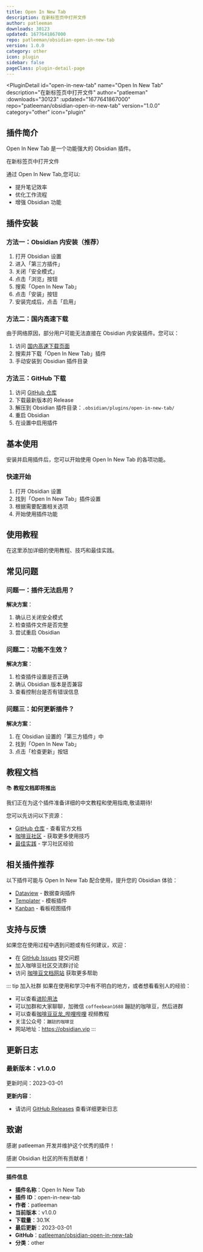 ```yaml
---
title: Open In New Tab
description: 在新标签页中打开文件
author: patleeman
downloads: 30123
updated: 1677641867000
repo: patleeman/obsidian-open-in-new-tab
version: 1.0.0
category: other
icon: plugin
sidebar: false
pageClass: plugin-detail-page
---
```


<PluginDetail
  id="open-in-new-tab"
  name="Open In New Tab"
  description="在新标签页中打开文件"
  author="patleeman"
  :downloads="30123"
  :updated="1677641867000"
  repo="patleeman/obsidian-open-in-new-tab"
  version="1.0.0"
  category="other"
  icon="plugin"
>

<!-- AUTO_GENERATED_START -->
## 插件简介

Open In New Tab 是一个功能强大的 Obsidian 插件。

在新标签页中打开文件

通过 Open In New Tab,您可以:

- 提升笔记效率
- 优化工作流程
- 增强 Obsidian 功能

<!-- AUTO_GENERATED_END -->

<!-- AUTO_GENERATED_START -->
## 插件安装

### 方法一：Obsidian 内安装（推荐）

1. 打开 Obsidian 设置
2. 进入「第三方插件」
3. 关闭「安全模式」
4. 点击「浏览」按钮
5. 搜索「Open In New Tab」
6. 点击「安装」按钮
7. 安装完成后，点击「启用」

### 方法二：国内高速下载

由于网络原因，部分用户可能无法直接在 Obsidian 内安装插件。您可以：

1. 访问 [国内高速下载页面](/zh/documentation/obsidian-plugins-download.html)
2. 搜索并下载「Open In New Tab」插件
3. 手动安装到 Obsidian 插件目录

### 方法三：GitHub 下载

1. 访问 [GitHub 仓库](https://github.com/patleeman/obsidian-open-in-new-tab)
2. 下载最新版本的 Release
3. 解压到 Obsidian 插件目录：`.obsidian/plugins/open-in-new-tab/`
4. 重启 Obsidian
5. 在设置中启用插件

## 基本使用

安装并启用插件后，您可以开始使用 Open In New Tab 的各项功能。

### 快速开始

1. 打开 Obsidian 设置
2. 找到「Open In New Tab」插件设置
3. 根据需要配置相关选项
4. 开始使用插件功能

<!-- AUTO_GENERATED_END -->

<!-- CUSTOM_CONTENT_START:tutorial -->
## 使用教程

在这里添加详细的使用教程、技巧和最佳实践。

<!-- CUSTOM_CONTENT_END:tutorial -->

<!-- SHARED_CONTENT_START -->
## 常见问题

### 问题一：插件无法启用？

**解决方案**：
1. 确认已关闭安全模式
2. 检查插件文件是否完整
3. 尝试重启 Obsidian

### 问题二：功能不生效？

**解决方案**：
1. 检查插件设置是否正确
2. 确认 Obsidian 版本是否兼容
3. 查看控制台是否有错误信息

### 问题三：如何更新插件？

**解决方案**：
1. 在 Obsidian 设置的「第三方插件」中
2. 找到「Open In New Tab」
3. 点击「检查更新」按钮

## 教程文档

📚 **教程文档即将推出**

我们正在为这个插件准备详细的中文教程和使用指南,敬请期待!

您可以先访问以下资源：
- [GitHub 仓库](https://github.com/patleeman/obsidian-open-in-new-tab) - 查看官方文档
- [咖啡豆社区](/zh/bases/) - 获取更多使用技巧
- [最佳实践](/zh/best-practices/) - 学习社区经验

## 相关插件推荐

以下插件可能与 Open In New Tab 配合使用，提升您的 Obsidian 体验：

- [Dataview](/zh/plugins/dataview.html) - 数据查询插件
- [Templater](/zh/plugins/templater-obsidian.html) - 模板插件
- [Kanban](/zh/plugins/obsidian-kanban.html) - 看板视图插件

## 支持与反馈

如果您在使用过程中遇到问题或有任何建议，欢迎：

- 在 [GitHub Issues](https://github.com/patleeman/obsidian-open-in-new-tab/issues) 提交问题
- 加入咖啡豆社区交流群讨论
- 访问 [咖啡豆文档网站](https://obsidian.vip) 获取更多帮助

::: tip 加入社群
如果在使用和学习中有不明白的地方，或者想看看别人的经验：
- 可以查看[进阶用法](/zh/advanced)
- 可以加群和大家聊聊，加微信 `coffeebean1688` 蹦跶的咖啡豆，然后进群
- 可以查看[咖啡豆豆龙_哔哩哔哩](https://space.bilibili.com/618777356) 视频教程
- 关注公众号：`蹦跶的咖啡豆`
- 网站地址：https://obsidian.vip
:::
<!-- SHARED_CONTENT_END -->

<!-- AUTO_GENERATED_START -->
## 更新日志

### 最新版本：v1.0.0

更新时间：2023-03-01

**更新内容**：
- 请访问 [GitHub Releases](https://github.com/patleeman/obsidian-open-in-new-tab/releases) 查看详细更新日志

## 致谢

感谢 patleeman 开发并维护这个优秀的插件！

感谢 Obsidian 社区的所有贡献者！

---

**插件信息**
- **插件名称**：Open In New Tab
- **插件 ID**：open-in-new-tab
- **作者**：patleeman
- **当前版本**：v1.0.0
- **下载量**：30.1K
- **最后更新**：2023-03-01
- **GitHub**：[patleeman/obsidian-open-in-new-tab](https://github.com/patleeman/obsidian-open-in-new-tab)
- **分类**：other
<!-- AUTO_GENERATED_END -->

</PluginDetail>

